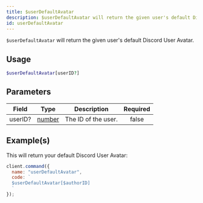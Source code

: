 ```yaml
---
title: $userDefaultAvatar
description: $userDefaultAvatar will return the given user's default Discord User Avatar.
id: userDefaultAvatar
---
```


`$userDefaultAvatar` will return the given user's default Discord User Avatar.

## Usage

```php
$userDefaultAvatar[userID?]
```

## Parameters

| Field   | Type                                                                                              | Description         | Required |
| ------- | ------------------------------------------------------------------------------------------------- | ------------------- | :------: |
| userID? | [number](https://developer.mozilla.org/en-US/docs/Web/JavaScript/Reference/Global_Objects/Number) | The ID of the user. |  false   |

## Example(s)

This will return your default Discord User Avatar:

```javascript
client.command({
  name: "userDefaultAvatar",
  code: `
  $userDefaultAvatar[$authorID]
  `
});
```
